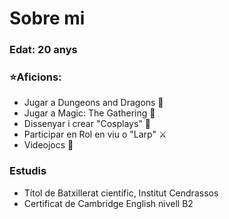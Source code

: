 # Sobre mi
### Edat: 20 anys
### ⭐Aficions:
- Jugar a Dungeons and Dragons 🐉
- Jugar a Magic: The Gathering 🌟
- Dissenyar i crear "Cosplays" 👘
- Participar en Rol en viu o "Larp" ⚔️
- Videojocs 👾
### Estudis
- Títol de Batxillerat científic, Institut Cendrassos
- Certificat de Cambridge English nivell B2
